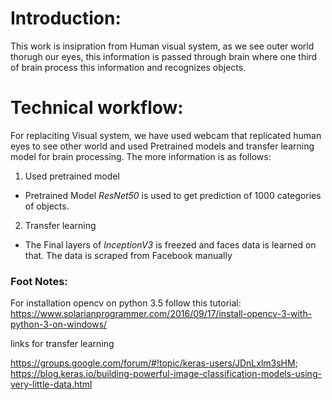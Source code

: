 # Introduction:
This work is insipration from Human visual system, as we see outer world thorugh our eyes, this information is passed through brain where one third of brain process this information and recognizes objects.

# Technical workflow:
For replaciting Visual system, we have used webcam that replicated human eyes to see other world and used Pretrained models and transfer learning model for brain processing. The more information is as follows:

1. Used pretrained model
  - Pretrained Model *ResNet50* is used to get prediction of 1000 categories of objects.
2. Transfer learning
  - The Final layers of *InceptionV3* is freezed and faces data is learned on that. The data is scraped from Facebook manually

### Foot Notes:
For installation opencv on python 3.5 follow this tutorial:
https://www.solarianprogrammer.com/2016/09/17/install-opencv-3-with-python-3-on-windows/


links for transfer learning

https://groups.google.com/forum/#!topic/keras-users/JDnLxlm3sHM; 
https://blog.keras.io/building-powerful-image-classification-models-using-very-little-data.html
